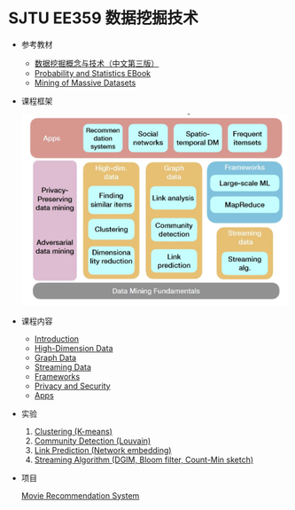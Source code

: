 # SJTU EE359 数据挖掘技术
* 参考教材

    * [数据挖掘概念与技术（中文第三版）](./教材)
    * [Probability and Statistics EBook](https://wiki.socr.umich.edu/index.php/Probability_and_statistics_EBook)
    * [Mining of Massive Datasets](http://www.mmds.org/#book)

* 课程框架  
  
  ![Guideline](guideline.jpg)

* 课程内容

    * [Introduction](./课件/Introduction/readme.md)
    * [High-Dimension Data](./课件/High-dim-data/readme.md)
    * [Graph Data](./课件/Graph-data/readme.md) 
    * [Streaming Data](./课件/Streamingalg/readme.md) 
    * [Frameworks](./课件/Frameworks)
    * [Privacy and Security](./课件/PrivacyandSecurity)
    * [Apps](./课件/Apps)
    

* 实验
  1. [Clustering (K-means)](./Lab/lab1/readme.md)
  2. [Community Detection (Louvain)](./Lab/lab2/readme.md)
  3. [Link Prediction (Network embedding)](./Lab/lab3/readme.md)
  4. [Streaming Algorithm (DGIM, Bloom filter, Count-Min sketch)](./Lab/lab4/readme.md)

* 项目  
  
    [Movie Recommendation System](./Project/readme.md)